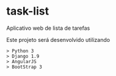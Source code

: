 # task-list
Aplicativo web de lista de tarefas

Este projeto será desenvolvido utilizando

    > Python 3
    > Django 1.9
    > AngularJS
    > BootStrap 3
